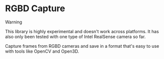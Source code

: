 # RGBD Capture

> [!WARNING]
> This library is highly experimental and doesn't work across platforms. It has also only been tested with one type of Intel RealSense camera so far.

Capture frames from RGBD cameras and save in a format that's easy to use with tools like OpenCV and Open3D.
